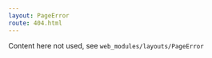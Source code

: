```yaml
---
layout: PageError
route: 404.html
---
```


Content here not used, see ``web_modules/layouts/PageError``
